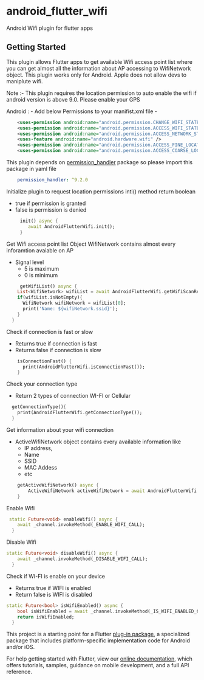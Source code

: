 # android_flutter_wifi

Android Wifi plugin for flutter apps

## Getting Started

This plugin allows Flutter apps to get available Wifi access point list where you can get almost all
the information about AP accessing to WifiNetwork object. This plugin works only for Android. Apple
does not allow devs to maniplute wifi.

Note :- This plugin requires the location permission to auto enable the wifi if android version is
above 9.0. Please enable your GPS 

Android : - Add below Permissions to your manifist.xml file -

``` xml
    <uses-permission android:name="android.permission.CHANGE_WIFI_STATE"/>
    <uses-permission android:name="android.permission.ACCESS_WIFI_STATE"/>
    <uses-permission android:name="android.permission.ACCESS_NETWORK_STATE" />
    <uses-feature android:name="android.hardware.wifi" />
    <uses-permission android:name="android.permission.ACCESS_FINE_LOCATION" />
    <uses-permission android:name="android.permission.ACCESS_COARSE_LOCATION" />
```

This plugin depends on [permission_handler](https://pub.dev/packages/permission_handler) package so please import this package in yaml file

``` yaml
    permission_handler: ^9.2.0
```

Initialize plugin to request location permissions inti() method return boolean 
- true if permission is granted 
- false is permission is denied

``` dart
     init() async {
        await AndroidFlutterWifi.init();
     }
```

Get Wifi access point list Object WifiNetwork contains almost every inforamtion avaiable on AP
- Signal level
  - 5 is maximum
  - 0 is minimum

``` dart
     getWifiList() async {
    List<WifiNetwork> wifiList = await AndroidFlutterWifi.getWifiScanResult();
    if(wifiList.isNotEmpty){
      WifiNetwork wifiNetwork = wifiList[0];
      print('Name: ${wifiNetwork.ssid}');
    }
  }
```

Check if connection is fast or slow
- Returns true if connection is fast
- Returns false if connection is slow
```dart
    isConnectionFast() {
      print(AndroidFlutterWifi.isConnectionFast());
    }
```

Check your connection type
- Return 2 types of connection WI-FI or Cellular

```dart
  getConnectionType(){
    print(AndroidFlutterWifi.getConnectionType());
  }
```
Get information about your wifi connection 
- ActiveWifiNetwork object contains every available information like 
  - IP address, 
  - Name
  - SSID
  - MAC Addess
  - etc
```` dart
    getActiveWifiNetwork() async {
        ActiveWifiNetwork activeWifiNetwork = await AndroidFlutterWifi.getActiveWifiInfo();
    }
````
Enable Wifi
``` dart
 static Future<void> enableWifi() async {
    await _channel.invokeMethod(_ENABLE_WIFI_CALL);
  }
```

Disable Wifi
``` dart
static Future<void> disableWifi() async {
    await _channel.invokeMethod(_DISABLE_WIFI_CALL);
  }
```

Check if WI-FI is enable on your device
- Returns true if WIFI is enabled
- Return false is WIFI is disabled
``` dart
static Future<bool> isWifiEnabled() async {
    bool isWifiEnabled = await _channel.invokeMethod(_IS_WIFI_ENABLED_CALL);
    return isWifiEnabled;
  }
```

This project is a starting point for a Flutter
[plug-in package](https://flutter.dev/developing-packages/), a specialized package that includes
platform-specific implementation code for Android and/or iOS.

For help getting started with Flutter, view our
[online documentation](https://flutter.dev/docs), which offers tutorials, samples, guidance on
mobile development, and a full API reference.

